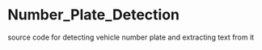 # Number_Plate_Detection
source code for detecting vehicle number plate and extracting text from it
